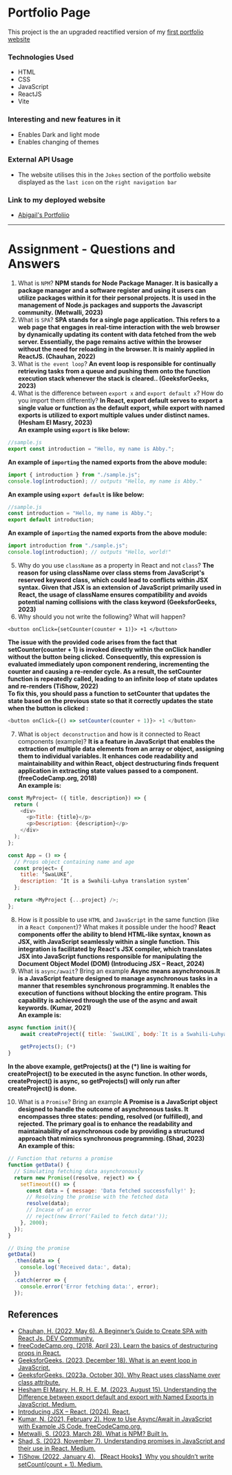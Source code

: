 # Portfolio Page

This project is the an upgraded reactified version of my [first portfolio website](https://abbymuso1.github.io/Assignment-1-Portfolio-Page-EST/)

### Technologies Used

* HTML
* CSS
* JavaScript
* ReactJS
* Vite

### Interesting and new features in it

* Enables Dark and light mode
* Enables changing of themes

### External API Usage
* The website utilises this in the `Jokes` section of the portfolio website displayed as the `last icon` on the `right navigation bar`
  
### Link to my deployed website
* [Abigail's Portfoliio]()

----------------------------------------------------------
# Assignment - Questions and Answers

1. What is `NPM`?
**NPM stands for Node Package Manager. It is basically a package manager and a software register and using it users can utilize packages within it for their personal projects. It is used in the management of Node.js packages and supports the Javascript community. (Metwalli, 2023)**
2. What is `SPA`?
**SPA stands for a single page application. This refers to a web page that engages in real-time interaction with the web browser by dynamically updating its content with data fetched from the web server. Essentially, the page remains active within the browser without the need for reloading in the browser. It is mainly applied in ReactJS. (Chauhan, 2022)**
3. What is `the event loop`?
**An event loop is responsible for continually retrieving tasks from a queue and pushing them onto the function execution stack whenever the stack is cleared.. (GeeksforGeeks, 2023)**
4. What is the difference between `export x` and `export default x`? How do you import them differently?
**In React, export default serves to export a single value or function as the default export, while export with named exports is utilized to export multiple values under distinct names. (Hesham El Masry, 2023)** <br />
**An example using `export` is like below:**
```javascript
//sample.js
export const introduction = "Hello, my name is Abby.";
```
**An example of `importing` the named exports from the above module:**
```javascript
import { introduction } from "./sample.js";
console.log(introduction); // outputs "Hello, my name is Abby."
```
**An example using `export default` is like below:**
```javascript
//sample.js
const introduction = "Hello, my name is Abby.";
export default introduction;
```
**An example of `importing` the named exports from the above module:**
```javascript
import introduction from "./sample.js";
console.log(introduction); // outputs "Hello, world!"
```
5. Why do you use `className` as a property in React and not `class`?
**The reason for using className over class stems from JavaScript's reserved keyword class, which could lead to conflicts within JSX syntax. Given that JSX is an extension of JavaScript primarily used in React, the usage of className ensures compatibility and avoids potential naming collisions with the class keyword (GeeksforGeeks, 2023)**
6. Why should you not write the following? What will happen?
```
<button onClick={setCounter(counter + 1)}> +1 </button>
```
**The issue with the provided code arises from the fact that setCounter(counter + 1) is invoked directly within the onClick handler without the button being clicked. Consequently, this expression is evaluated immediately upon component rendering, incrementing the counter and causing a re-render cycle. As a result, the setCounter function is repeatedly called, leading to an infinite loop of state updates and re-renders (TiShow, 2022) <br />To fix this, you should pass a function to setCounter that updates the state based on the previous state so that it correctly updates the state when the button is clicked :**
```javascript
<button onClick={() => setCounter(counter + 1)}> +1 </button>
```
7. What is `object deconstruction` and how is it connected to React components (example)?
**It is a feature in JavaScript that enables the extraction of multiple data elements from an array or object, assigning them to individual variables. It enhances code readability and maintainability and within React, object destructuring finds frequent application in extracting state values passed to a component. (freeCodeCamp.org, 2018) <br /> An example is:**
```javascript
const MyProject= ({ title, description}) => {
  return (
    <div>
      <p>Title: {title}</p>
      <p>Description: {description}</p>
    </div>
  );
};

const App = () => {
  // Props object containing name and age
  const project= {
    title: ‘SwaLUKE’,
    description: ‘It is a Swahili-Luhya translation system’
  };

  return <MyProject {...project} />;
};
```
8. How is it possible to use `HTML` and `JavaScript` in the same function (like in a `React Component`)? What makes it possible under the hood?
**React components offer the ability to blend HTML-like syntax, known as JSX, with JavaScript seamlessly within a single function. This integration is facilitated by React's JSX compiler, which translates JSX into JavaScript functions responsible for manipulating the Document Object Model (DOM) (Introducing JSX – React, 2024)**
9. What is `async/await`? Bring an example
**Async means asynchronous.It is a JavaScript feature designed to manage asynchronous tasks in a manner that resembles synchronous programming. It enables the execution of functions without blocking the entire program. This capability is achieved through the use of the async and await keywords. (Kumar, 2021)<br /> An example is:**
```javascript
async function init(){
    await createProject({ title: `SwaLUKE`, body:`It is a Swahili-Luhya translation system.`});
    
    getProjects(); (*)
}
```
**In the above example, getProjects() at the (*) line is waiting for createProject() to be executed in the async function. In other words, createProject() is async, so getProjects() will only run after createProject() is done.**

10. What is a `Promise`? Bring an example
**A Promise is a JavaScript object designed to handle the outcome of asynchronous tasks. It encompasses three states: pending, resolved (or fulfilled), and rejected. The primary goal is to enhance the readability and maintainability of asynchronous code by providing a structured approach that mimics synchronous programming. (Shad, 2023)<br /> An example of this:**

```javascript
// Function that returns a promise
function getData() {
  // Simulating fetching data asynchronously
  return new Promise((resolve, reject) => {
    setTimeout(() => {
      const data = { message: 'Data fetched successfully!' };
      // Resolving the promise with the fetched data
      resolve(data);
      // Incase of an error
      // reject(new Error('Failed to fetch data!'));
    }, 2000);
  });
}

// Using the promise
getData()
  .then(data => {
    console.log('Received data:', data);
  })
  .catch(error => {
    console.error('Error fetching data:', error);
  });
```

## References
* [Chauhan, H. (2022, May 6). A Beginner’s Guide to Create SPA with React Js. DEV Community.](https://dev.to/hiteshtech/a-beginners-guide-to-create-spa-with-react-js-491c)
* [freeCodeCamp.org. (2018, April 23). Learn the basics of destructuring props in React.](https://www.freecodecamp.org/news/the-basics-of-destructuring-props-in-react-a196696f5477/)
* [GeeksforGeeks. (2023, December 18). What is an event loop in JavaScript.](https://www.geeksforgeeks.org/what-is-an-event-loop-in-javascript/)
* [GeeksforGeeks. (2023a, October 30). Why React uses className over class attribute.](https://www.geeksforgeeks.org/why-react-uses-classname-over-class-attribute/)
* [Hesham El Masry, H. R. H. E. M. (2023, August 15). Understanding the Difference between export default and export with Named Exports in JavaScript. Medium.](https://medium.com/@heshramsis/understanding-the-difference-between-export-default-and-export-with-named-exports-in-javascript-f0569c221a3#:~:text=export%20default%20is%20used%20to,for%20code%20organization%20and%20reusability.)
* [Introducing JSX – React. (2024). React.](https://legacy.reactjs.org/docs/introducing-jsx.html)
* [Kumar, N. (2021, February 2). How to Use Async/Await in JavaScript with Example JS Code. freeCodeCamp.org.](https://www.freecodecamp.org/news/async-await-in-javascript/#:~:text=Async%2FAwait%20makes%20it%20easier,wait%20until%20the%20Promise%20resolves.)
* [Metwalli, S. (2023, March 28). What is NPM? Built In.](https://builtin.com/software-engineering-perspectives/npm)
* [Shad, S. (2023, November 7). Understanding promises in JavaScript and their use in React. Medium.](https://medium.com/@sharareshaddev/understanding-promises-in-javascript-and-their-use-in-react-a77564aae576)
* [TiShow. (2022, January 4). 【React Hooks】Why you shouldn’t write setCount(count + 1). Medium.](https://t-i-show.medium.com/react-hooks-why-you-shouldnt-write-setcount-count-1-e3ef2f046d31)



